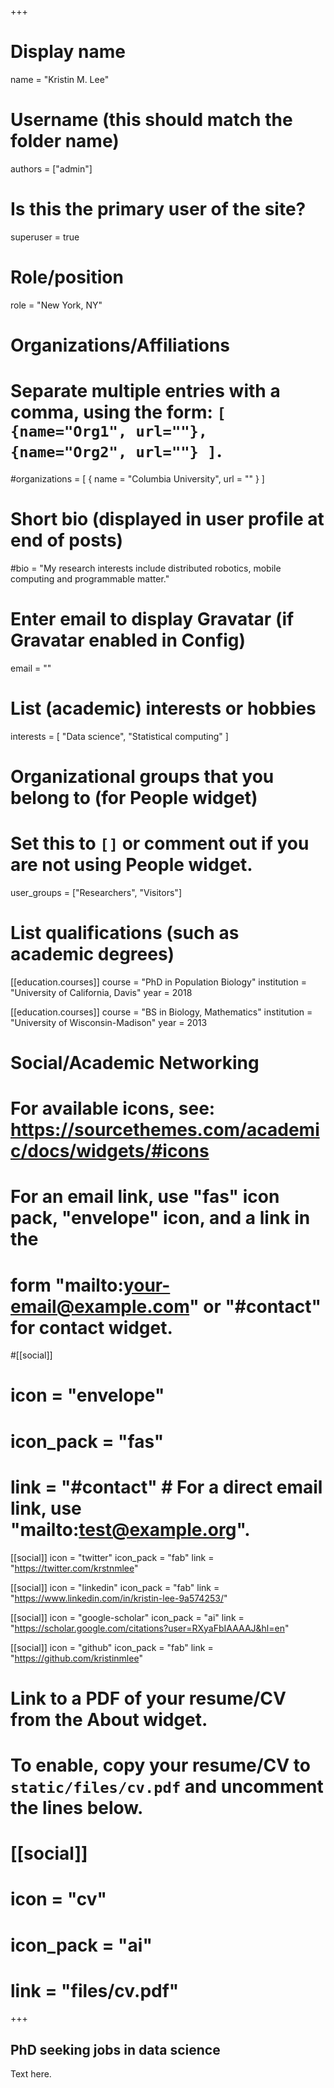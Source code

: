 +++
# Display name
name = "Kristin M. Lee"

# Username (this should match the folder name)
authors = ["admin"]

# Is this the primary user of the site?
superuser = true

# Role/position
role = "New York, NY"

# Organizations/Affiliations
#   Separate multiple entries with a comma, using the form: `[ {name="Org1", url=""}, {name="Org2", url=""} ]`.
#organizations = [ { name = "Columbia University", url = "" } ]

# Short bio (displayed in user profile at end of posts)
#bio = "My research interests include distributed robotics, mobile computing and programmable matter."

# Enter email to display Gravatar (if Gravatar enabled in Config)
email = ""

# List (academic) interests or hobbies
interests = [
  "Data science",
  "Statistical computing"
]

# Organizational groups that you belong to (for People widget)
#   Set this to `[]` or comment out if you are not using People widget.
user_groups = ["Researchers", "Visitors"]

# List qualifications (such as academic degrees)
[[education.courses]]
  course = "PhD in Population Biology"
  institution = "University of California, Davis"
  year = 2018

[[education.courses]]
  course = "BS in Biology, Mathematics"
  institution = "University of Wisconsin-Madison"
  year = 2013


# Social/Academic Networking
# For available icons, see: https://sourcethemes.com/academic/docs/widgets/#icons
#   For an email link, use "fas" icon pack, "envelope" icon, and a link in the
#   form "mailto:your-email@example.com" or "#contact" for contact widget.

#[[social]]
#  icon = "envelope"
#  icon_pack = "fas"
#  link = "#contact"  # For a direct email link, use "mailto:test@example.org".

[[social]]
  icon = "twitter"
  icon_pack = "fab"
  link = "https://twitter.com/krstnmlee"
  
  [[social]]
  icon = "linkedin"
  icon_pack = "fab"
  link = "https://www.linkedin.com/in/kristin-lee-9a574253/"

[[social]]
  icon = "google-scholar"
  icon_pack = "ai"
  link = "https://scholar.google.com/citations?user=RXyaFbIAAAAJ&hl=en"

[[social]]
  icon = "github"
  icon_pack = "fab"
  link = "https://github.com/kristinmlee"

# Link to a PDF of your resume/CV from the About widget.
# To enable, copy your resume/CV to `static/files/cv.pdf` and uncomment the lines below.
# [[social]]
#   icon = "cv"
#   icon_pack = "ai"
#   link = "files/cv.pdf"

+++

## **PhD seeking jobs in data science**

Text here.
